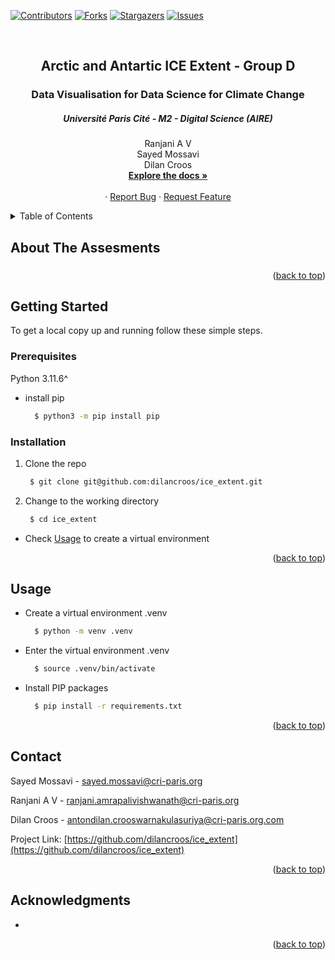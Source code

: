[![Contributors][contributors-shield]][contributors-url]
[![Forks][forks-shield]][forks-url]
[![Stargazers][stars-shield]][stars-url]
[![Issues][issues-shield]][issues-url]

<!-- PROJECT LOGO -->
<br />
<div align="center">
  <h2 align="center">Arctic and Antartic ICE Extent - Group D</h2>
  <h3 align="center">Data Visualisation for Data Science for Climate Change</h3>
  <h5 align="center">Université Paris Cité - M2 - Digital Science (AIRE)</h5>

  <p align="center">
  Ranjani A V<br/>
  Sayed Mossavi<br/>
  Dilan Croos
    <br />
    <a href="https://github.com/dilancroos/AI_Class_Work"><strong>Explore the docs »</strong></a>
    <br />
    <br />
    ·
    <a href="https://github.com/dilancroos/AI_Class_Work/issues">Report Bug</a>
    ·
    <a href="https://github.com/dilancroos/AI_Class_Work/issues">Request Feature</a>
  </p>
</div>

<!-- TABLE OF CONTENTS -->
<details>
  <summary>Table of Contents</summary>
  <ol>
    <li>
      <a href="#about-the-assesments">About The Assesments</a>
    </li>
    <li>
      <a href="#getting-started">Getting Started</a>
      <ul>
        <li><a href="#prerequisites">Prerequisites</a></li>
        <li><a href="#installation">Installation</a></li>
      </ul>
    </li>
    <li><a href="#usage">Usage</a></li>
    <li><a href="#contact">Contact</a></li>
    <li><a href="#acknowledgments">Acknowledgments</a></li>
  </ol>
</details>

<!-- ABOUT THE PROJECT -->

## About The Assesments

###

<p align="right">(<a href="#readme-top">back to top</a>)</p>

<!-- GETTING STARTED -->

## Getting Started

To get a local copy up and running follow these simple steps.

### Prerequisites

Python 3.11.6^

- install pip

  ```sh
    $ python3 -m pip install pip
  ```

### Installation

1. Clone the repo

   ```sh
    $ git clone git@github.com:dilancroos/ice_extent.git
   ```

2. Change to the working directory

   ```sh
    $ cd ice_extent
   ```

- Check <a href="#usage">Usage</a> to create a virtual environment

<p align="right">(<a href="#readme-top">back to top</a>)</p>

<!-- USAGE EXAMPLES -->

## Usage

- Create a virtual environment .venv

  ```sh
    $ python -m venv .venv
  ```

- Enter the virtual environment .venv

  ```sh
    $ source .venv/bin/activate
  ```

- Install PIP packages

  ```sh
    $ pip install -r requirements.txt
  ```

<p align="right">(<a href="#readme-top">back to top</a>)</p>

<!-- CONTACT -->

## Contact

Sayed Mossavi - sayed.mossavi@cri-paris.org

Ranjani A V - ranjani.amrapalivishwanath@cri-paris.org

Dilan Croos - antondilan.crooswarnakulasuriya@cri-paris.org.com

Project Link: [https://github.com/dilancroos/ice_extent](https://github.com/dilancroos/ice_extent)

<p align="right">(<a href="#readme-top">back to top</a>)</p>

<!-- ACKNOWLEDGMENTS -->

## Acknowledgments

-

<p align="right">(<a href="#readme-top">back to top</a>)</p>

<!-- MARKDOWN LINKS & IMAGES -->
<!-- https://www.markdownguide.org/basic-syntax/#reference-style-links -->

[contributors-shield]: https://img.shields.io/github/contributors/dilancroos/AI_Class_Work.svg?style=for-the-badge
[contributors-url]: https://github.com/dilancroos/AI_Class_Work/graphs/contributors
[forks-shield]: https://img.shields.io/github/forks/dilancroos/AI_Class_Work.svg?style=for-the-badge
[forks-url]: https://github.com/dilancroos/AI_Class_Work/network/members
[stars-shield]: https://img.shields.io/github/stars/dilancroos/AI_Class_Work.svg?style=for-the-badge
[stars-url]: https://github.com/dilancroos/AI_Class_Work/stargazers
[issues-shield]: https://img.shields.io/github/issues/dilancroos/AI_Class_Work.svg?style=for-the-badge
[issues-url]: https://github.com/dilancroos/AI_Class_Work/issues
[license-shield]: https://img.shields.io/github/license/dilancroos/AI_Class_Work.svg?style=for-the-badge
[license-url]: https://github.com/dilancroos/AI_Class_Work/blob/master/LICENSE.txt
[linkedin-shield]: https://img.shields.io/badge/-LinkedIn-black.svg?style=for-the-badge&logo=linkedin&colorB=555
[linkedin-url1]: https://linkedin.com/in/antondilancrooswarnakulasuriya
[product-screenshot]: images/screenshot.png
[Next.js]: https://img.shields.io/badge/next.js-000000?style=for-the-badge&logo=nextdotjs&logoColor=white
[Next-url]: https://nextjs.org/
[React.js]: https://img.shields.io/badge/React-20232A?style=for-the-badge&logo=react&logoColor=61DAFB
[React-url]: https://reactjs.org/
[Vue.js]: https://img.shields.io/badge/Vue.js-35495E?style=for-the-badge&logo=vuedotjs&logoColor=4FC08D
[Vue-url]: https://vuejs.org/
[Angular.io]: https://img.shields.io/badge/Angular-DD0031?style=for-the-badge&logo=angular&logoColor=white
[Angular-url]: https://angular.io/
[Svelte.dev]: https://img.shields.io/badge/Svelte-4A4A55?style=for-the-badge&logo=svelte&logoColor=FF3E00
[Svelte-url]: https://svelte.dev/
[Laravel.com]: https://img.shields.io/badge/Laravel-FF2D20?style=for-the-badge&logo=laravel&logoColor=white
[Laravel-url]: https://laravel.com
[Bootstrap.com]: https://img.shields.io/badge/Bootstrap-563D7C?style=for-the-badge&logo=bootstrap&logoColor=white
[Bootstrap-url]: https://getbootstrap.com
[JQuery.com]: https://img.shields.io/badge/jQuery-0769AD?style=for-the-badge&logo=jquery&logoColor=white
[JQuery-url]: https://jquery.com
